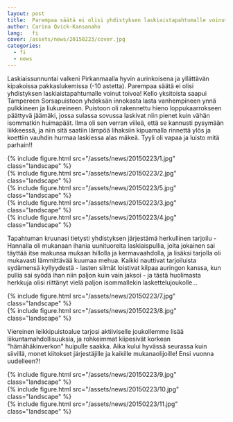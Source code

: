 ```yaml
---
layout: post
title:  Parempaa säätä ei olisi yhdistyksen laskiaistapahtumalle voinut toivoa!
author: Carina Qvick-Kansanaho
lang:   fi
cover: /assets/news/20150223/cover.jpg
categories:
  - fi
  - news
---
```


Laskiaissunnuntai valkeni Pirkanmaalla hyvin aurinkoisena ja yllättävän kipakoissa pakkaslukemissa (-10 astetta). Parempaa säätä ei olisi yhdistyksen laskiaistapahtumalle voinut toivoa! Kello yksitoista saapui Tampereen Sorsapuistoon yhdeksän innokasta lasta vanhempineen ynnä pulkkineen ja liukureineen. Puistoon oli rakennettu hieno loppukaarrokseen päättyvä jäämäki, jossa sulassa sovussa laskivat niin pienet kuin vähän isommatkin huimapäät. Ilma oli sen verran viileä, että se kannusti pysymään liikkeessä, ja niin sitä saatiin lämpöä lihaksiin kipuamalla rinnettä ylös ja koettiin vauhdin hurmaa laskiessa alas mäkeä. Tyyli oli vapaa ja luisto mitä parhain!!

<div class="row">
  <div class="col-md-4">
  {% include figure.html src="/assets/news/20150223/1.jpg" class="landscape" %}
  </div>
  <div class="col-md-4">
  {% include figure.html src="/assets/news/20150223/2.jpg" class="landscape" %}
  </div>
  <div class="col-md-4">
  {% include figure.html src="/assets/news/20150223/5.jpg" class="landscape" %}
  </div>
  <div class="col-md-2">
  </div>
  <div class="col-md-4">
  {% include figure.html src="/assets/news/20150223/3.jpg" class="landscape" %}
  </div>
  <div class="col-md-4">
  {% include figure.html src="/assets/news/20150223/4.jpg" class="landscape" %}
  </div>
</div>

Tapahtuman kruunasi tietysti yhdistyksen järjestämä herkullinen tarjoilu - Hannalla oli mukanaan ihania uunituoreita laskiaispullia, joita jokainen sai täyttää itse makunsa mukaan hillolla ja kermavaahdolla, ja lisäksi tarjolla oli mukavasti lämmittävää kuumaa mehua. Kaikki nauttivat tarjoiluista sydämensä kyllyydestä - lasten silmät loistivat kilpaa auringon kanssa, kun pullia sai syödä ihan niin paljon kuin vain jaksoi - ja tästä huolimasta herkkuja olisi riittänyt vielä paljon isommallekin laskettelujoukolle...

<div class="row">
  <div class="col-md-6">
  {% include figure.html src="/assets/news/20150223/7.jpg" class="landscape" %}
  </div>
  <div class="col-md-6">
    {% include figure.html src="/assets/news/20150223/8.jpg" class="landscape" %}
  </div>
</div>

Viereinen leikkipuistoalue tarjosi aktiiviselle joukollemme lisää liikuntamahdollisuuksia, ja rohkeimmat kiipesivät korkean "hämähäkinverkon" huipulle saakka. Aika kului hyvässä seurassa kuin siivillä, monet kiitokset järjestäjille ja kaikille mukanaolijoille! Ensi vuonna uudelleen?!

<div class="row">
  <div class="col-md-4">
  {% include figure.html src="/assets/news/20150223/9.jpg" class="landscape" %}
  </div>
  <div class="col-md-4">
  {% include figure.html src="/assets/news/20150223/10.jpg" class="landscape" %}
  </div>
  <div class="col-md-4">
  {% include figure.html src="/assets/news/20150223/11.jpg" class="landscape" %}
  </div>
</div>